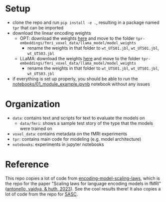 # Setup
- clone the repo and run `pip install -e .`, resulting in a package named `tpr` that can be imported
- download the linear encoding weights
  - OPT: download the weights [here](https://utexas.app.box.com/v/EncodingModelScalingLaws/folder/230422424869) and move to the folder `tpr-embeddings/fmri_voxel_data/llama_model/model_weights`
    - rename the weights in that folder to `wt_UTS01.jbl`, `wt_UTS01.jbl`, `wt_UTS03.jbl`
  - LLaMA: download the weights [here](https://utexas.app.box.com/v/EncodingModelScalingLaws/folder/230422427269) and move to the folder `tpr-embeddings/fmri_voxel_data/llama_model/model_weights`
    - rename the weights in that folder to `wt_UTS01.jbl`, `wt_UTS01.jbl`, `wt_UTS03.jbl`
- if everything is set up properly, you should be able to run the [notebooks/01_module_example.ipynb](notebooks/01_module_example.ipynb) notebook without any issues

# Organization
- `data`: contains text and scripts for text to evaluate the models on
  - `data/fmri`: shows a sample test story of the type that the models were trained on
- `voxel_data`: contains metadata on the fMRI experiments
- `tpr`: contains main code for modeling (e.g. model architecture)
- `notebooks`: experiments in jupyter notebooks

# Reference
This repo copies a lot of code from [encoding-model-scaling-laws](https://github.com/HuthLab/encoding-model-scaling-laws/tree/main), which is the repo for the paper "Scaling laws for language encoding models in fMRI" ([antonello, vaidya, & huth, 2023](https://github.com/HuthLab/encoding-model-scaling-laws/tree/main?tab=readme-ov-file)). See the cool results there! It also copies a lot of code from the repo for [SASC](https://github.com/microsoft/automated-explanations/tree/main).

 
